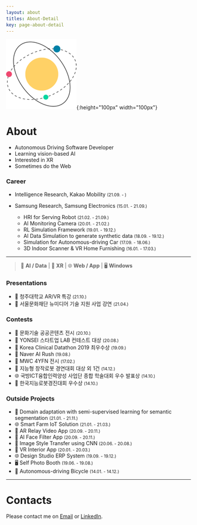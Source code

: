 ```yaml
---
layout: about
titles: About-Detail
key: page-about-detail
---
```


![hi-space](/assets/android-chrome-192x192.png){:height="100px" width="100px"}

# About

- Autonomous Driving Software Developer
- Learning vision-based AI
- Interested in XR
- Sometimes do the Web

### Career

- Intelligence Research, Kakao Mobility <small>(21.09. - )</small>

- Samsung Research, Samsung Electronics <small>(15.01. - 21.09.)</small>
  - HRI for Serving Robot <small> (21.02. - 21.09.) </small>
  - AI Monitoring Camera <small> (20.01. - 21.02.) </small>
  - RL Simulation Framework <small> (19.01. - 19.12.) </small>
  - AI Data Simulation to generate synthetic data <small> (18.09. - 19.12.) </small>
  - Simulation for Autonomous-driving Car <small> (17.09. - 18.06.) </small>
  - 3D Indoor Scanner & VR Home Furnishing <small> (16.01. - 17.03.) </small>

---

> 🤖 **AI / Data** | 🥽 **XR** | 🌐 **Web / App** | 🖥️ **Windows**

### Presentations

- 🥽 청주대학교 AR/VR 특강 <small>(21.10.)</small>
- 🥽 서울문화재단 뉴미디어 기술 지원 사업 강연 <small>(21.04.)</small>

### Contests

- 🥽 문화기술 공공콘텐츠 전시 <small> (20.10.) </small>
- 🥽 YONSEI 스타트업 LAB 컨테스트 대상 <small> (20.08.) </small>
- 🤖 Korea Clinical Datathon 2019 최우수상 <small> (19.09.) </small>
- 🤖 Naver AI Rush <small> (19.08.) </small>
- 🥽 MWC 4YFN 전시 <small> (17.02.) </small>
- 🤖 지능형 창작로봇 경연대회 대상 외 1건 <small> (14.12.) </small>
- 🌐 국방ICT융합인력양성 사업단 종합 학술대회 우수 발표상 <small> (14.10.) </small>
- 🤖 한국지능로봇경진대회 우수상 <small> (14.10.) </small>

### Outside Projects

- 🤖 Domain adaptation with semi-supervised learning for semantic segmentation <small> (21.01. - 21.11.) </small>
- 🌐 Smart Farm IoT Solution <small> (21.01. - 21.03.) </small>
- 🥽 AR Relay Video App <small> (20.09. - 20.11.) </small>
- 🤖 AI Face Filter App <small> (20.09. - 20.11.) </small>
- 🤖 Image Style Transfer using CNN <small> (20.06. - 20.08.) </small>
- 🥽 VR Interior App <small> (20.01. - 20.03.) </small>
- 🌐 Design Studio ERP System <small> (19.09. - 19.12.) </small>
- 🖥️ Self Photo Booth <small> (19.06. - 19.08.) </small>
- 🤖 Autonomous-driving Bicycle <small> (14.01. - 14.12.) </small>

---

# Contacts

Please contact me on [Email](mailto:hispace.j@gmail.com) or [LinkedIn](https://www.linkedin.com/in/yoo-lee/).
